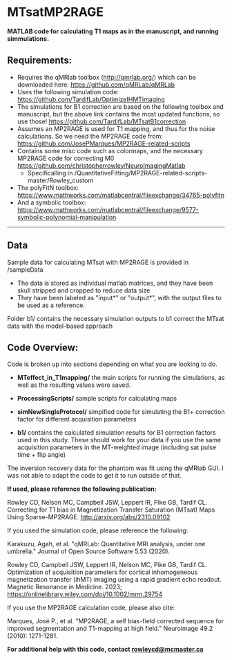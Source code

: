 # MTsatMP2RAGE

**MATLAB code for calculating T1 maps as in the manuscript, and running simmulations.**

## Requirements:

- Requires the qMRlab toolbox (http://qmrlab.org/) which can be downloaded here: https://github.com/qMRLab/qMRLab
- Uses the following simulation code: https://github.com/TardifLab/OptimizeIHMTimaging
- The simulations for B1 correction are based on the following toolbox and manuscript, but the above link contains the most updated functions, so use those! https://github.com/TardifLab/MTsatB1correction
- Assumes an MP2RAGE is used for T1 mapping, and thus for the noise calculations. So we need the MP2RAGE code from: https://github.com/JosePMarques/MP2RAGE-related-scripts
- Contains some misc code such as colormaps, and the necessary MP2RAGE code for correcting M0 https://github.com/christopherrowley/NeuroImagingMatlab
  - Specificalling in /QuantitativeFitting/MP2RAGE-related-scripts-master/Rowley_custom
- The polyFitN toolbox: https://www.mathworks.com/matlabcentral/fileexchange/34765-polyfitn
- And a symbolic toolbox: https://www.mathworks.com/matlabcentral/fileexchange/9577-symbolic-polynomial-manipulation 
---

## Data

Sample data for calculating MTsat with MP2RAGE is provided in /sampleData

- The data is stored as individual matlab matrices, and they have been skull stripped and cropped to reduce data size
- They have been labeled as "input*" or "output*", with the output files to be used as a reference.

Folder b1/ contains the necessary simulation outputs to b1 correct the MTsat data with the model-based approach

## Code Overview:

Code is broken up into sections depending on what you are looking to do.

- **MTeffect_in_T1mapping/** the main scripts for running the simulations, as well as the resulting values were saved.

- **ProcessingScripts/** sample scripts for calculating maps

- **simNewSingleProtocol/** simpified code for simulating the B1+ correction factor for different acquisition parameters

- **b1/** contains the calculated simulation results for B1 correction factors used in this study. These should work for your data if you use the same acquisition parameters in the MT-weighted image (including sat pulse time + flip angle)

The inversion recovery data for the phantom was fit using the qMRlab GUI. I was not able to adapt the code to get it to run outside of that.

**If used, please reference the following publication:**

Rowley CD, Nelson MC, Campbell JSW, Leppert IR, Pike GB, Tardif CL. Correcting for T1 bias in Magnetization Transfer Saturation (MTsat) Maps Using Sparse-MP2RAGE. http://arxiv.org/abs/2310.09102

If you used the simulation code, please reference the following:

Karakuzu, Agah, et al. "qMRLab: Quantitative MRI analysis, under one umbrella." Journal of Open Source Software 5.53 (2020).

Rowley CD, Campbell JSW, Leppert IR, Nelson MC, Pike GB, Tardif CL. Optimization of acquisition parameters for cortical inhomogeneous magnetization transfer (ihMT) imaging using a rapid gradient echo readout. Magnetic Resonance in Medicine. 2023; https://onlinelibrary.wiley.com/doi/10.1002/mrm.29754

If you use the MP2RAGE calculation code, please also cite: 

Marques, José P., et al. "MP2RAGE, a self bias-field corrected sequence for improved segmentation and T1-mapping at high field." Neuroimage 49.2 (2010): 1271-1281.

**For additional help with this code, contact rowleycd@mcmaster.ca**
